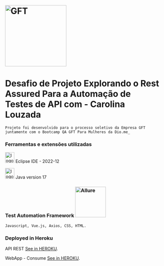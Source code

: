 # <img src="https://hermes.digitalinnovation.one/files/assets/baf58331-072e-43e0-a414-cea934844a90.png" alt="GFT" width="200" height="200"> 
# Desafio de Projeto Explorando o Rest Assured Para a Automação de Testes de API com - Carolina Louzada 
```
Projeto foi desenvolvido para o processo seletivo da Empresa GFT juntamente com o Bootcamp QA GFT Para Mulheres da Dio.me_
```

### Ferramentas e extensões utilizadas

 <img src="https://cdn.freebiesupply.com/logos/large/2x/eclipse-11-logo-png-transparent.png" alt="logo eclipse" width="30" height="35"> Eclipse IDE - 2022-12
 
 <img src="https://img2.gratispng.com/20180420/rde/kisspng-java-runtime-environment-computer-icons-5ada662a80b640.1117075515242624425272.jpg" alt="logo java" width="30" height="35"> Java version 17

### Test Automation Framework <img src="https://bellatrix.solutions/content/uploads/Allure_logo-600x243.png" alt="Allure" width="100" height="100"> 

```
Javascript, Vue.js, Axios, CSS, HTML.  
```

### Deployed in Heroku 
API REST [See in HEROKU](https://apirest-desafiomv.herokuapp.com/swagger-ui.html).

WebApp - Consume [See in HEROKU](https://frontend-desafiomv.herokuapp.com/).
